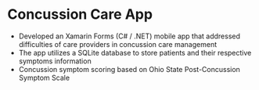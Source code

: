 # Concussion Care App

* Developed an Xamarin Forms (C# / .NET) mobile app that addressed difficulties of care providers in concussion care management
* The app utilizes a SQLite database to store patients and their respective symptoms information
* Concussion symptom scoring based on Ohio State Post-Concussion Symptom Scale
